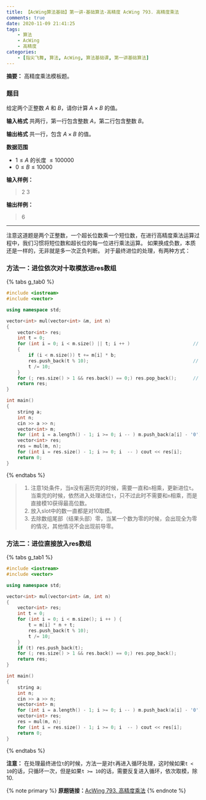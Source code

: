 ```yaml
---
title: 【AcWing算法基础】第一讲-基础算法-高精度 AcWing 793. 高精度乘法
comments: true
date: 2020-11-09 21:41:25
tags:
    - 算法
    - AcWing
    - 高精度
categories:
    - [指尖飞舞, 算法, AcWing, 算法基础课, 第一讲基础算法]
---
```

__摘要：__
高精度乘法模板题。
<!--more-->

### 题目
给定两个正整数 $A$ 和 $B$，请你计算 $A \times B$ 的值。

__输入格式__
共两行，第一行包含整数 $A$，第二行包含整数 $B$。

__输出格式__
共一行，包含 $A \times B$ 的值。

__数据范围__
+ $1≤A$ 的长度 $≤100000$
+ $0≤B≤10000$

__输入样例：__
> 2
> 3

__输出样例：__
> 6

___

注意这道题是两个正整数，一个超长位数乘一个短位数，在进行高精度乘法运算过程中，我们习惯将短位数和超长位的每一位进行乘法运算。
如果换成负数，本质还是一样的，无非就是多一次正负判断。
对于最终进位的处理，有两种方式：

### 方法一：进位依次对十取模放进res数组

{% tabs g_tab0 %}
<!-- tab C++ -->
```C++
#include <iostream>
#include <vector>

using namespace std;

vector<int> mul(vector<int> &m, int n)
{
    vector<int> res;
    int t = 0;
    for (int i = 0; i < m.size() || t; i ++ )                       // 1
    {
        if (i < m.size()) t += m[i] * b;
        res.push_back(t % 10);                                      // 2
        t /= 10;                                                    
    }
    for (; res.size() > 1 && res.back() == 0;) res.pop_back();      // 3
    return res;
}

int main()
{
    string a;
    int n;
    cin >> a >> n;
    vector<int> m;
    for (int i = a.length() - 1; i >= 0; i -- ) m.push_back(a[i] - '0');
    vector<int> res;
    res = mul(m, n);
    for (int i = res.size() - 1; i >= 0; i  -- ) cout << res[i];
    return 0;
}
```
<!-- endtab -->
{% endtabs %}

> 1. 注意1处条件，当`m`没有遍历完的时候，需要一直和`n`相乘，更新进位`t`。当乘完的时候，依然进入处理进位`t`，只不过此时不需要和`n`相乘，而是直接模10获得最高位数。
> 2. 放入slot中的数一直都是对10取模。
> 3. 去除数组尾部（结果头部）零，当某一个数为零的时候，会出现全为零的情况，其他情况不会出现前导零。

### 方法二：进位直接放入res数组

{% tabs g_tab1 %}
<!-- tab C++ -->
```C++
#include <iostream>
#include <vector>

using namespace std;

vector<int> mul(vector<int> &m, int n)
{
    vector<int> res;
    int t = 0;
    for (int i = 0; i < m.size(); i ++ ) {
        t = m[i] * n + t;
        res.push_back(t % 10);
        t /= 10;
    }
    if (t) res.push_back(t);
    for (; res.size() > 1 && res.back() == 0;) res.pop_back();
    return res;
}

int main()
{
    string a;
    int n;
    cin >> a >> n;
    vector<int> m;
    for (int i = a.length() - 1; i >= 0; i -- ) m.push_back(a[i] - '0');
    vector<int> res;
    res = mul(m, n);
    for (int i = res.size() - 1; i >= 0; i  -- ) cout << res[i];
    return 0;
}
```
<!-- endtab -->
{% endtabs %}

__注意：__ 在处理最终进位`t`的时候，方法一是对`t`再进入循环处理，这时候如果`t < 10`的话，只循环一次，但是如果`t >= 10`的话，需要反复进入循环，依次取模，除10.

{% note primary %}
__原题链接：__[AcWing 793. 高精度乘法](https://www.acwing.com/problem/content/795/)
{% endnote %}
